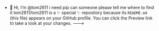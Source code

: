 - 👋 Hi, I’m @tom2611 i need pip can someone please tell me where to find it
tom2611/tom2611 is a ✨ special ✨ repository because its `README.md` (this file) appears on your GitHub profile.
You can click the Preview link to take a look at your changes.
--->
